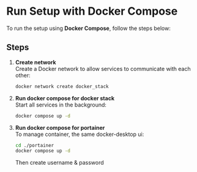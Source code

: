 # Run Setup with Docker Compose

To run the setup using **Docker Compose**, follow the steps below:

## Steps

1. **Create network**  
   Create a Docker network to allow services to communicate with each other:
   ```bash
   docker network create docker_stack
   ```
2. **Run docker compose for docker stack**  
   Start all services in the background:
   ```bash
   docker compose up -d
   ```
3. **Run docker compose for portainer**  
   To manage container, the same docker-desktop ui:
   ```bash
   cd ./portainer
   docker compose up -d
   ```
   Then create username & password
